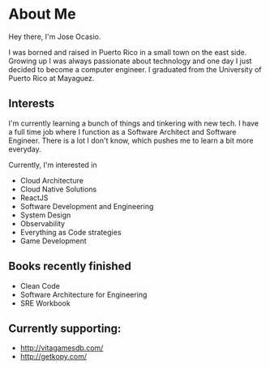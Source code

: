 

#  About Me

Hey there, I'm Jose Ocasio.

I was borned and raised in Puerto Rico in a small town on the east side. Growing up I was always passionate about technology and one day I just decided to become a computer engineer. 
I graduated from the University of Puerto Rico at Mayaguez.


## Interests
I'm currently learning a bunch of things and tinkering with new tech. I have a full time job where I function as a Software Architect and Software Engineer.
There is a lot I don't know, which pushes me to learn a bit more everyday. 

Currently, I'm interested in
* Cloud Architecture
* Cloud Native Solutions
* ReactJS
* Software Development and Engineering
* System Design
* Observability
* Everything as Code strategies
* Game Development

## Books recently finished
* Clean Code
* Software Architecture for Engineering
* SRE Workbook



## Currently supporting: 
  -  http://vitagamesdb.com/
  -  http://getkopy.com/
